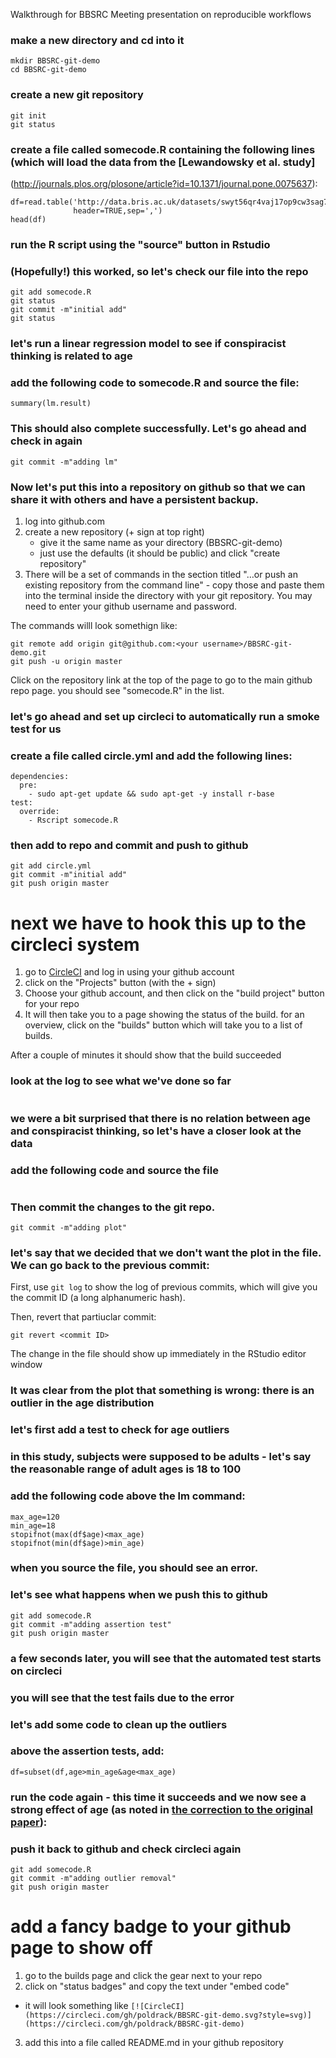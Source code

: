 
Walkthrough for BBSRC Meeting presentation on reproducible workflows

### make a new directory and cd into it
```
mkdir BBSRC-git-demo
cd BBSRC-git-demo
```

### create a new git repository
```
git init
git status
```

### create a file called somecode.R containing the following lines (which  will load the data from the [Lewandowsky et al. study] 
(http://journals.plos.org/plosone/article?id=10.1371/journal.pone.0075637):

```
df=read.table('http://data.bris.ac.uk/datasets/swyt56qr4vaj17op9cw3sag7d/LskyetalPLOSONE.csv',
              header=TRUE,sep=',')
head(df)
```

### run the R script using the "source" button in Rstudio

### (Hopefully!) this worked, so let's check our file into the repo
```git status
git add somecode.R
git status
git commit -m"initial add"
git status
```

### let's run a linear regression model to see if conspiracist thinking is related to age

### add the following code to somecode.R and source the file:
```lm.result=lm(conspiracist_avg~age,data=df)
summary(lm.result)
```

### This should also complete successfully.  Let's go ahead and check in again
```git add somecode.R
git commit -m"adding lm"
```

### Now let's put this into a repository on github so that we can share it with others and have a persistent backup.

1. log into github.com
2. create a new repository (+ sign at top right)
   * give it the same name as your directory (BBSRC-git-demo)
   * just use the defaults (it should be public) and click "create repository"
3. There will be a set of commands in the section titled "…or push an existing repository from the command line" - copy those and paste them into the terminal inside the directory with your git repository. You may need to enter your github username and password.

The commands willl look somethign like:
```
git remote add origin git@github.com:<your username>/BBSRC-git-demo.git
git push -u origin master
```

Click on the repository link at the top of the page to go to the main github repo page. you should see "somecode.R" in the list.


### let's go ahead and set up circleci to automatically run a smoke test for us

### create a file called circle.yml and add the following lines:

```
dependencies:
  pre:
    - sudo apt-get update && sudo apt-get -y install r-base
test:
  override:
    - Rscript somecode.R
```

### then add to repo and commit and push to github

```
git add circle.yml
git commit -m"initial add"
git push origin master
```

# next we have to hook this up to the circleci system

1. go to [CircleCI](http:circleci.com) and log in using your github account
2. click on the "Projects" button (with the + sign)
3. Choose your github account, and then click on the "build project" button for your repo
4. It will then take you to a page showing the status of the build.  for an overview, click on the "builds" button which will take you to a list of builds.

After a couple of minutes it should show that the build succeeded

### look at the log to see what we've done so far
```git log
```

### we were a bit surprised that there is no relation between age and conspiracist thinking, so let's have a closer look at the data

### add the following code and source the file

```plot(df$age,df$conspiracist_avg)
```

### Then commit the changes to the git repo.

```git add somecode.R
git commit -m"adding plot"
```

### let's say that we decided that we don't want the plot in the file. We can go back to the previous commit:

First, use ```git log``` to show the log of previous commits, which will give you the commit ID (a long alphanumeric hash).

Then, revert that partiuclar commit:

```
git revert <commit ID>
```

The change in the file should show up immediately in the RStudio editor window

### It was clear from the plot that something is wrong: there is an outlier in the age distribution
### let's first add a test to check for age outliers
### in this study, subjects were supposed to be adults - let's say the reasonable range of adult ages is 18 to 100

### add the following code above the lm command:

```
max_age=120
min_age=18
stopifnot(max(df$age)<max_age)
stopifnot(min(df$age)>min_age)
```

### when you source the file, you should see an error.
### let's see what happens when we push this to github

```
git add somecode.R
git commit -m"adding assertion test"
git push origin master
```

### a few seconds later, you will see that the automated test starts on circleci
### you will see that the test fails due to the error

### let's add some code to clean up the outliers
### above the assertion tests, add:

```
df=subset(df,age>min_age&age<max_age)
```

### run the code again - this time it succeeds and we now see a strong effect of age (as noted in [the correction to the original paper](http://journals.plos.org/plosone/article?id=10.1371/journal.pone.0134773)): 

### push it back to github and check circleci again
```
git add somecode.R
git commit -m"adding outlier removal"
git push origin master
```

# add a fancy badge to your github page to show off
1. go to the builds page and click the gear next to your repo
2. click on "status badges" and copy the text under "embed code"
  * it will look something like ```[![CircleCI](https://circleci.com/gh/poldrack/BBSRC-git-demo.svg?style=svg)](https://circleci.com/gh/poldrack/BBSRC-git-demo)```
3. add this into a file called README.md in your github repository


